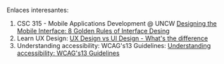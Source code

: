 Enlaces interesantes:
1. CSC 315 - Mobile Applications Development @ UNCW [Designing the Mobile Interface: 8 Golden Rules of Interface Desing](https://www.youtube.com/watch?v=INY_M3Ebtck)
2. Learn UX Design: [UX Design vs UI Design - What's the difference](https://www.youtube.com/watch?v=5CxXhyhT6Fc)
3. Understanding accessibility: WCAG's13 Guidelines: [ Understanding accessibility: WCAG's13 Guidelines](https://www.youtube.com/watch?v=RjpvOqZigao&t=869s)


